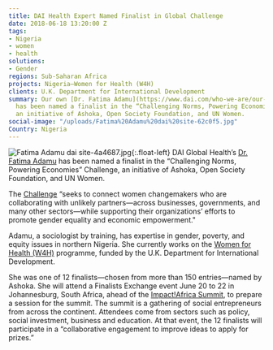```yaml
---
title: DAI Health Expert Named Finalist in Global Challenge
date: 2018-06-18 13:20:00 Z
tags:
- Nigeria
- women
- health
solutions:
- Gender
regions: Sub-Saharan Africa
projects: Nigeria—Women for Health (W4H)
clients: U.K. Department for International Development
summary: Our own [Dr. Fatima Adamu](https://www.dai.com/who-we-are/our-team/fatima-adamu)
  has been named a finalist in the “Challenging Norms, Powering Economies” Challenge,
  an initiative of Ashoka, Open Society Foundation, and UN Women.
social-image: "/uploads/Fatima%20Adamu%20dai%20site-62c0f5.jpg"
Country: Nigeria
---
```


![Fatima Adamu dai site-4a4687.jpg](/uploads/Fatima%20Adamu%20dai%20site-4a4687.jpg){:.float-left} DAI Global Health’s [Dr. Fatima Adamu](https://www.dai.com/who-we-are/our-team/fatima-adamu) has been named a finalist in the “Challenging Norms, Powering Economies” Challenge, an initiative of Ashoka, Open Society Foundation, and UN Women.

The [Challenge](https://womenschallenge.ashoka.org/) “seeks to connect women changemakers who are collaborating with unlikely partners—across businesses, governments, and many other sectors—while supporting their organizations’ efforts to promote gender equality and economic empowerment."

Adamu, a sociologist by training, has expertise in gender, poverty, and equity issues in northern Nigeria. She currently works on the [Women for Health (W4H)](https://www.dai.com/our-work/projects/nigeria-women-for-health-w4h) programme, funded by the U.K. Department for International Development.

She was one of 12 finalists—chosen from more than 150 entries—named by Ashoka. She will attend a Finalists Exchange event June 20 to 22 in Johannesburg, South Africa, ahead of the [Impact!Africa Summit](https://www.impact-africa.co.za/), to prepare a session for the summit. The summit is a gathering of social entrepreneurs from across the continent. Attendees come from sectors such as policy, social investment, business and education. At that event, the 12 finalists will participate in a “collaborative engagement to improve ideas to apply for prizes.”